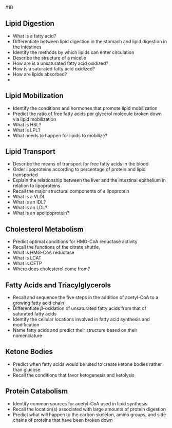 #1D 

## Lipid Digestion
- What is a fatty acid?
- Differentiate between lipid digestion in the stomach and lipid digestion in the intestines
- Identify the methods by which lipids can enter circulation
- Describe the structure of a micelle
- How are is a unsaturated fatty acid oxidized?
- How is a saturated fatty acid oxidized?
- How are lipids absorbed?
- 
## Lipid Mobilization
- Identify the conditions and hormones that promote lipid mobilization
- Predict the ratio of free fatty acids per glycerol molecule broken down via lipid mobilization
- What is HSL?
- What is LPL?
- What needs to happen for lipids to mobilize?

## Lipid Transport
- Describe the means of transport for free fatty acids in the blood
- Order lipoproteins according to percentage of protein and lipid transported
- Explain the relationship between the liver and the intestinal epithelium in relation to lipoproteins
- Recall the major structural components of a lipoprotein
- What is a VLDL
- What is an IDL?
- What is an LDL?
- What is an apolipoprotein?

## Cholesterol Metabolism
- Predict optimal conditions for HMG-CoA reductase activity
- Recall the functions of the citrate shuttle, 
- What is HMG-CoA reductase
- What is LCAT
- What is CETP
- Where does cholesterol come from?

## Fatty Acids and Triacylglycerols
- Recall and sequence the five steps in the addition of acetyl-CoA to a growing fatty acid chain
- Differentiate _β_-oxidation of unsaturated fatty acids from that of saturated fatty acids
- Identify the cellular locations involved in fatty acid synthesis and modification
- Name fatty acids and predict their structure based on their nomenclature

## Ketone Bodies
- Predict when fatty acids would be used to create ketone bodies rather than glucose
- Recall the conditions that favor ketogenesis and ketolysis

## Protein Catabolism
- Identify common sources for acetyl-CoA used in lipid synthesis
- Recall the location(s) associated with large amounts of protein digestion
- Predict what will happen to the carbon skeleton, amino groups, and side chains of proteins that have been broken down